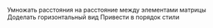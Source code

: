 Умножать расстояния на расстояние между элементами матрицы
Доделать горизонтальный вид
Привести в порядок стили